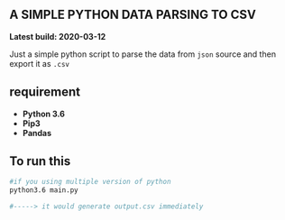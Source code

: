 ## A SIMPLE PYTHON DATA PARSING TO CSV

**Latest build: 2020-03-12**

Just a simple python script to parse the data from ```json``` source and then export it as ```.csv```

## requirement
* **Python 3.6**
* **Pip3**
* **Pandas**

## To run this

```bash
#if you using multiple version of python
python3.6 main.py

#-----> it would generate output.csv immediately
```

